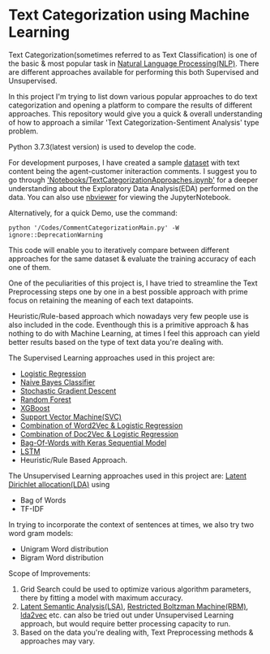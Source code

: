 Text Categorization using Machine Learning
==========


Text Categorization(sometimes referred to as Text Classification) is one of the basic & most popular task in [Natural Language Processing(NLP)](https://en.wikipedia.org/wiki/Natural_language_processing). There are different approaches available for performing this both Supervised and Unsupervised.

In this project I'm trying to list down various popular approaches to do text categorization and opening a platform to compare the results of different approaches. This repository would give you a quick & overall understanding of how to approach a similar 'Text Categorization-Sentiment Analysis' type problem.

Python 3.7.3(latest version) is used to develop the code.

For development purposes, I have created a sample [dataset](https://github.com/avinashok/TextCategorization/blob/master/Data/CustomerInteractionData.csv) with text content being the agent-customer initeraction comments. I suggest you to go through ['Notebooks/TextCategorizationApproaches.ipynb'](https://github.com/avinashok/TextCategorization/blob/master/Notebooks/TextCategorizationApproaches.ipynb) for a deeper understanding about the Exploratory Data Analysis(EDA) performed on the data. You can also use [nbviewer](https://nbviewer.jupyter.org/) for viewing the JupyterNotebook.

Alternatively, for a quick Demo, use the command:

    python '/Codes/CommentCategorizationMain.py' -W ignore::DeprecationWarning

This code will enable you to iteratively compare between different approaches for the same dataset & evaluate the training accuracy of each one of them.

One of the peculiarities of this project is, I have tried to streamline the Text Preprocessing steps one by one in a best possible approach with prime focus on retaining the meaning of each text datapoints.

Heuristic/Rule-based approach which nowadays very few people use is also included in the code. Eventhough this is a primitive approach & has nothing to do with Machine Learning, at times I feel this approach can yield better results based on the type of text data you're dealing with.

The Supervised Learning approaches used in this project are:
- [Logistic Regression](https://en.wikipedia.org/wiki/Logistic_regression)
- [Naive Bayes Classifier](https://en.wikipedia.org/wiki/Naive_Bayes_classifier)
- [Stochastic Gradient Descent](https://en.wikipedia.org/wiki/Stochastic_gradient_descent)
- [Random Forest](https://en.wikipedia.org/wiki/Random_forest)
- [XGBoost](https://en.wikipedia.org/wiki/XGBoost)
- [Support Vector Machine(SVC)](https://en.wikipedia.org/wiki/Support-vector_machine)
- [Combination of Word2Vec & Logistic Regression](https://towardsdatascience.com/multi-class-text-classification-with-doc2vec-logistic-regression-9da9947b43f4)
- [Combination of Doc2Vec & Logistic Regression](https://towardsdatascience.com/multi-class-text-classification-with-doc2vec-logistic-regression-9da9947b43f4)
- [Bag-Of-Words with Keras Sequential Model](https://keras.io/getting-started/sequential-model-guide/)
- [LSTM](https://en.wikipedia.org/wiki/Long_short-term_memory)
- Heuristic/Rule Based Approach.

The Unsupervised Learning approaches used in this project are:
[Latent Dirichlet allocation(LDA)](https://en.wikipedia.org/wiki/Latent_Dirichlet_allocation) using 
- Bag of Words
- TF-IDF

In trying to incorporate the context of sentences at times, we also try two word gram models:
- Unigram Word distribution
- Bigram Word distribution


Scope of Improvements:
1) Grid Search could be used to optimize various algorithm parameters, there by fitting a model with maximum accuracy.
2) [Latent Semantic Analysis(LSA)](https://en.wikipedia.org/wiki/Latent_semantic_analysis), [Restricted Boltzman Machine(RBM)](https://en.wikipedia.org/wiki/Restricted_Boltzmann_machine), [lda2vec](https://arxiv.org/abs/1605.02019) etc. can also be tried out under Unsupervised Learning approach, but would require better processing capacity to run.
3) Based on the data you're dealing with, Text Preprocessing methods & approaches may vary.
